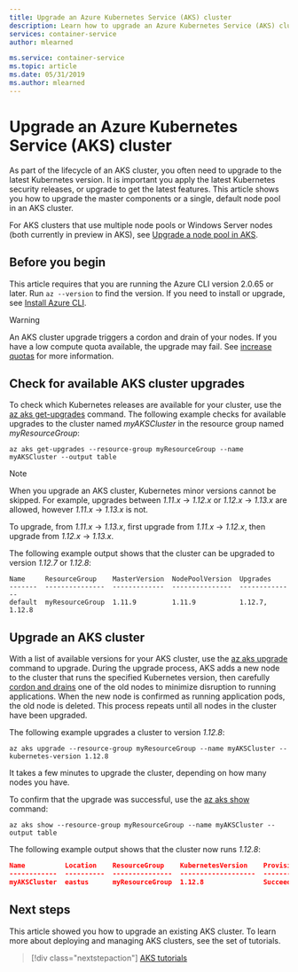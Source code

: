 ```yaml
---
title: Upgrade an Azure Kubernetes Service (AKS) cluster
description: Learn how to upgrade an Azure Kubernetes Service (AKS) cluster
services: container-service
author: mlearned

ms.service: container-service
ms.topic: article
ms.date: 05/31/2019
ms.author: mlearned
---
```


# Upgrade an Azure Kubernetes Service (AKS) cluster

As part of the lifecycle of an AKS cluster, you often need to upgrade to the latest Kubernetes version. It is important you apply the latest Kubernetes security releases, or upgrade to get the latest features. This article shows you how to upgrade the master components or a single, default node pool in an AKS cluster.

For AKS clusters that use multiple node pools or Windows Server nodes (both currently in preview in AKS), see [Upgrade a node pool in AKS][nodepool-upgrade].

## Before you begin

This article requires that you are running the Azure CLI version 2.0.65 or later. Run `az --version` to find the version. If you need to install or upgrade, see [Install Azure CLI][azure-cli-install].

> [!WARNING]
> An AKS cluster upgrade triggers a cordon and drain of your nodes. If you have a low compute quota available, the upgrade may fail.  See [increase quotas](~/azure-supportability/resource-manager-core-quotas-request) for more information.

## Check for available AKS cluster upgrades

To check which Kubernetes releases are available for your cluster, use the [az aks get-upgrades][az-aks-get-upgrades] command. The following example checks for available upgrades to the cluster named *myAKSCluster* in the resource group named *myResourceGroup*:

```azurecli-interactive
az aks get-upgrades --resource-group myResourceGroup --name myAKSCluster --output table
```

> [!NOTE]
> When you upgrade an AKS cluster, Kubernetes minor versions cannot be skipped. For example, upgrades between *1.11.x* -> *1.12.x* or *1.12.x* -> *1.13.x* are allowed, however *1.11.x* -> *1.13.x* is not.
>
> To upgrade, from *1.11.x* -> *1.13.x*, first upgrade from *1.11.x* -> *1.12.x*, then upgrade from *1.12.x* -> *1.13.x*.

The following example output shows that the cluster can be upgraded to version *1.12.7* or *1.12.8*:

```console
Name     ResourceGroup    MasterVersion  NodePoolVersion  Upgrades
-------  ---------------  -------------  ---------------  --------------
default  myResourceGroup  1.11.9         1.11.9           1.12.7, 1.12.8
```

## Upgrade an AKS cluster

With a list of available versions for your AKS cluster, use the [az aks upgrade][az-aks-upgrade] command to upgrade. During the upgrade process, AKS adds a new node to the cluster that runs the specified Kubernetes version, then carefully [cordon and drains][kubernetes-drain] one of the old nodes to minimize disruption to running applications. When the new node is confirmed as running application pods, the old node is deleted. This process repeats until all nodes in the cluster have been upgraded.

The following example upgrades a cluster to version *1.12.8*:

```azurecli-interactive
az aks upgrade --resource-group myResourceGroup --name myAKSCluster --kubernetes-version 1.12.8
```

It takes a few minutes to upgrade the cluster, depending on how many nodes you have.

To confirm that the upgrade was successful, use the [az aks show][az-aks-show] command:

```azurecli-interactive
az aks show --resource-group myResourceGroup --name myAKSCluster --output table
```

The following example output shows that the cluster now runs *1.12.8*:

```json
Name          Location    ResourceGroup    KubernetesVersion    ProvisioningState    Fqdn
------------  ----------  ---------------  -------------------  -------------------  ---------------------------------------------------------------
myAKSCluster  eastus      myResourceGroup  1.12.8               Succeeded            myaksclust-myresourcegroup-19da35-90efab95.hcp.eastus.azmk8s.io
```

## Next steps

This article showed you how to upgrade an existing AKS cluster. To learn more about deploying and managing AKS clusters, see the set of tutorials.

> [!div class="nextstepaction"]
> [AKS tutorials][aks-tutorial-prepare-app]

<!-- LINKS - external -->
[kubernetes-drain]: https://kubernetes.io/docs/tasks/administer-cluster/safely-drain-node/

<!-- LINKS - internal -->
[aks-tutorial-prepare-app]: ./tutorial-kubernetes-prepare-app.md
[azure-cli-install]: /cli/azure/install-azure-cli
[az-aks-get-upgrades]: /cli/azure/aks#az-aks-get-upgrades
[az-aks-upgrade]: /cli/azure/aks#az-aks-upgrade
[az-aks-show]: /cli/azure/aks#az-aks-show
[nodepool-upgrade]: use-multiple-node-pools.md#upgrade-a-node-pool
